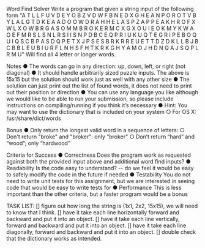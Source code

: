 Word Find Solver
Write a program that given a string input of the following form
"A T L L F U V D E Y O B Z V D
W F B N E D X G H E A N P O R
O T V B Y L A L G T D K E A A
D O O W D R A H H E L A S P Z
A P P E A K H R O F X W L X O
W B R G A S O M M B R O K E R
M C X G X O U I E O K M Y K W
A O E F M R S L S N L R S I I
S N P D B C E Q P R I U K U Q
T E G R I P E B O Q U I Q S C
B P A S D Q P E T X J P S E S
B R K R R E U E T T D Z D K L
L B J B C B B L E U B I U R F
L N H S F H T K R K G H Y A M
O J H D N Q A J S Q P L R M U"
Will find all 4 letter or longer words.

Notes
● The words can go in any direction: up, down, left, or right (not diagonal)
● It should handle arbitrarily sized puzzle inputs. The above is 15x15 but the solution
should work just as well with any other size
● The solution can just print out the list of found words, it does not need to print out their
position or direction
● You can use any language you like although we would like to be able to run your
submission, so please include instructions on compiling/running if you think it’s
necessary
● Hint: You may want to use the dictionary that is included on your system
○ For OS X: /usr/share/dict/words

Bonus
● Only return the longest valid word in a sequence of letters:
○ Don't return "broke" and "broker": only "broker"
○ Don’t return “hard” and “wood”; only “hardwood”

Criteria for Success
● Correctness Does the program work as requested against both the provided input
above and additional word find inputs?
● Readability Is the code easy to understand? -- do we feel it would be easy to safely
modify the code in the future if needed
● Testability You do not need to write unit tests for this assignment, but we are interested
in seeing code that would be easy to write tests for
● Performance This is less important than the other criteria, but a faster program would
be a bonus



TASK LIST:
[] figure out how long the string is (1x1, 2x2, 15x15), we will need to know that I think.
[] have it take each line horizontally forward and backward and put it into an object.
[] have it take each line vertically, forward and backward and put it into an object.
[] have it take each line diagonally, forward and backward and put it into an object.
[] double check that the dictionary works as intended.
